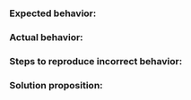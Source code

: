 ### Expected behavior:

### Actual behavior:

### Steps to reproduce incorrect behavior:

### Solution proposition:
